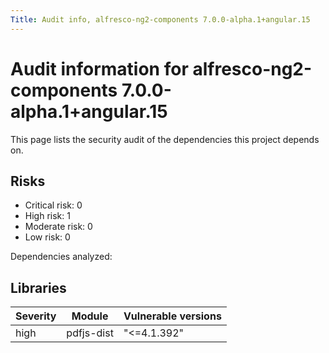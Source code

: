 ```yaml
---
Title: Audit info, alfresco-ng2-components 7.0.0-alpha.1+angular.15
---
```


# Audit information for alfresco-ng2-components 7.0.0-alpha.1+angular.15

This page lists the security audit of the dependencies this project depends on.

## Risks

- Critical risk: 0
- High risk: 1
- Moderate risk: 0
- Low risk: 0

Dependencies analyzed: 

## Libraries

| Severity | Module | Vulnerable versions |
| --- | --- | --- |
|high | pdfjs-dist | &#34;&lt;=4.1.392&#34; |


